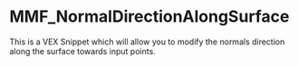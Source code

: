 # MMF_NormalDirectionAlongSurface
This is a VEX Snippet which will allow you to modify the normals direction along the surface towards input points. 

